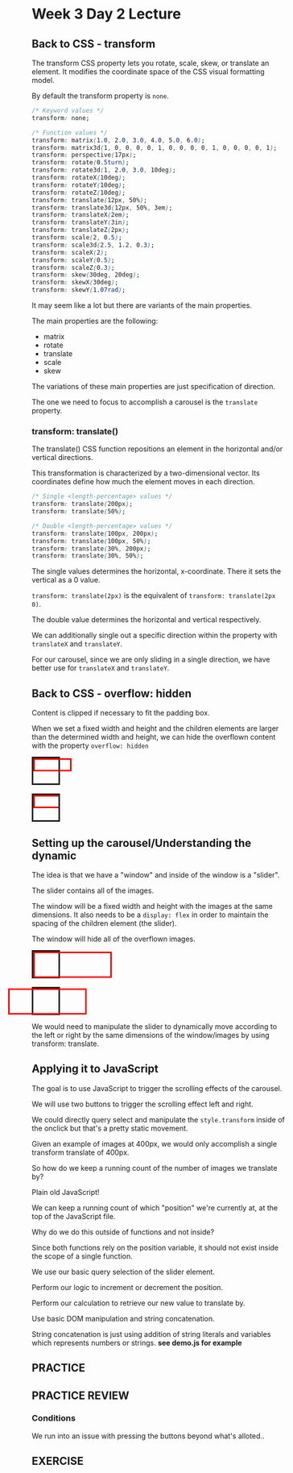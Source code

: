 # Week 3 Day 2 Lecture

## Back to CSS - transform

The transform CSS property lets you rotate, scale, skew, or translate an element. It modifies the coordinate space of the CSS visual formatting model.

By default the transform property is `none`.

```css
/* Keyword values */
transform: none;

/* Function values */
transform: matrix(1.0, 2.0, 3.0, 4.0, 5.0, 6.0);
transform: matrix3d(1, 0, 0, 0, 0, 1, 0, 0, 0, 0, 1, 0, 0, 0, 0, 1);
transform: perspective(17px);
transform: rotate(0.5turn);
transform: rotate3d(1, 2.0, 3.0, 10deg);
transform: rotateX(10deg);
transform: rotateY(10deg);
transform: rotateZ(10deg);
transform: translate(12px, 50%);
transform: translate3d(12px, 50%, 3em);
transform: translateX(2em);
transform: translateY(3in);
transform: translateZ(2px);
transform: scale(2, 0.5);
transform: scale3d(2.5, 1.2, 0.3);
transform: scaleX(2);
transform: scaleY(0.5);
transform: scaleZ(0.3);
transform: skew(30deg, 20deg);
transform: skewX(30deg);
transform: skewY(1.07rad);
```

It may seem like a lot but there are variants of the main properties.

The main properties are the following:
- matrix
- rotate
- translate
- scale
- skew

The variations of these main properties are just specification of direction.

The one we need to focus to accomplish a carousel is the `translate` property.

### transform: translate()

The translate() CSS function repositions an element in the horizontal and/or vertical directions.

This transformation is characterized by a two-dimensional vector. Its coordinates define how much the element moves in each direction.


```css
/* Single <length-percentage> values */
transform: translate(200px);
transform: translate(50%);

/* Double <length-percentage> values */
transform: translate(100px, 200px);
transform: translate(100px, 50%);
transform: translate(30%, 200px);
transform: translate(30%, 50%);
```

The single values determines the horizontal, x-coordinate. There it sets the vertical as a 0 value.

`transform: translate(2px)` is the equivalent of `transform: translate(2px 0)`.

The double value determines the horizontal and vertical respectively.

We can additionally single out a specific direction within the property with `translateX` and `translateY`.

For our carousel, since we are only sliding in a single direction, we have better use for `translateX` and `translateY`.

## Back to CSS - overflow: hidden

Content is clipped if necessary to fit the padding box. 

When we set a fixed width and height and the children elements are larger than the determined width and height, we can hide the overflown content with the property `overflow: hidden`


<div style="height: 50px; width: 50px; border: solid">
  <div style="height: 20px; width: 70px; border: solid red"></div>
</div>

<br />

<div style="height: 50px; width: 50px; border: solid; overflow:hidden">
  <div style="height: 20px; width: 70px; border: solid red"></div>
</div>

## Setting up the carousel/Understanding the dynamic

The idea is that we have a "window" and inside of the window is a "slider". 

The slider contains all of the images.

The window will be a fixed width and height with the images at the same dimensions. It also needs to be a `display: flex` in order to maintain the spacing of the children element (the slider).

The window will hide all of the overflown images.

<div style="height: 50px; width: 50px; border: solid">
  <div style="height: 46px; width: 150px; border: solid red"></div>
</div>

<br />

<div style="height: 50px; width: 50px; border: solid">
  <div style="height: 46px; width: 150px; border: solid red; transform: translate(-50px)"></div>
</div>

We would need to manipulate the slider to dynamically move according to the left or right by the same dimensions of the window/images by using transform: translate.

## Applying it to JavaScript

The goal is to use JavaScript to trigger the scrolling effects of the carousel.

We will use two buttons to trigger the scrolling effect left and right. 

We could directly query select and manipulate the `style.transform` inside of the onclick but that's a pretty static movement.

Given an example of images at 400px, we would only accomplish a single transform translate of 400px.

So how do we keep a running count of the number of images we translate by?

Plain old JavaScript!

We can keep a running count of which "position" we're currently at, at the top of the JavaScript file.

Why do we do this outside of functions and not inside?

Since both functions rely on the position variable, it should not exist inside the scope of a single function.

We use our basic query selection of the slider element.

Perform our logic to increment or decrement the position.

Perform our calculation to retrieve our new value to translate by.

Use basic DOM manipulation and string concatenation.

String concatenation is just using addition of string literals and variables which represents numbers or strings. **see demo.js for example**

## PRACTICE

## PRACTICE REVIEW

### Conditions

We run into an issue with pressing the buttons beyond what's alloted..

## EXERCISE